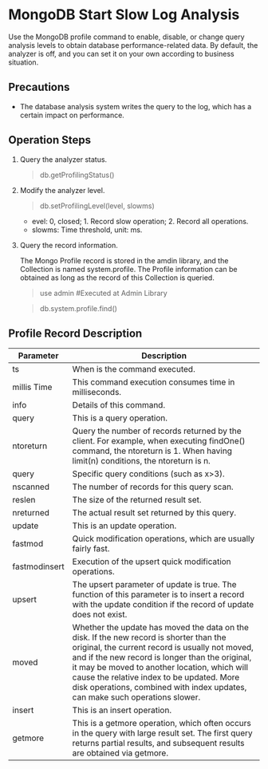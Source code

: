 # MongoDB Start Slow Log Analysis


Use the MongoDB profile command to enable, disable, or change query analysis levels to obtain database performance-related data. By default, the analyzer is off, and you can set it on your own according to business situation.

## Precautions

- The database analysis system writes the query to the log, which has a certain impact on performance.


## Operation Steps

1. Query the analyzer status.

   > db.getProfilingStatus()
   
1. Modify the analyzer level.

   > db.setProfilingLevel(level, slowms)

   - evel: 0, closed; 1. Record slow operation; 2. Record all operations.
   - slowms: Time threshold, unit: ms.
	
1. Query the record information.
	
   The Mongo Profile record is stored in the amdin library, and the Collection is named system.profile. The Profile information can be obtained as long as the record of this Collection is queried.

   > use admin   #Executed at Admin Library
   
   > db.system.profile.find()
   
   
## Profile Record Description

Parameter | Description
---|---
ts	| When is the command executed.
millis Time	| This command execution consumes time in milliseconds.
info	| Details of this command.
query	| This is a query operation.
ntoreturn	| Query the number of records returned by the client. For example, when executing findOne() command, the ntoreturn is 1. When having limit(n) conditions, the ntoreturn is n.
query	| Specific query conditions (such as x>3).
nscanned	| The number of records for this query scan.
reslen	| The size of the returned result set.
nreturned	| The actual result set returned by this query.
update	| This is an update operation.
fastmod	| Quick modification operations, which are usually fairly fast.
fastmodinsert 	| Execution of the upsert quick modification operations.
upsert	| The upsert parameter of update is true. The function of this parameter is to insert a record with the update condition if the record of update does not exist.
moved |	Whether the update has moved the data on the disk. If the new record is shorter than the original, the current record is usually not moved, and if the new record is longer than the original, it may be moved to another location, which will cause the relative index to be updated. More disk operations, combined with index updates, can make such operations slower.
insert |	This is an insert operation.
getmore	| This is a getmore operation, which often occurs in the query with large result set. The first query returns partial results, and subsequent results are obtained via getmore.
